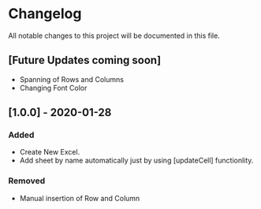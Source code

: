 # Changelog
All notable changes to this project will be documented in this file.


## [Future Updates coming soon]
- Spanning of Rows and Columns
- Changing Font Color

## [1.0.0] - 2020-01-28
### Added
- Create New Excel.
- Add sheet by name automatically just by using [updateCell] functionlity.

### Removed
- Manual insertion of Row and Column